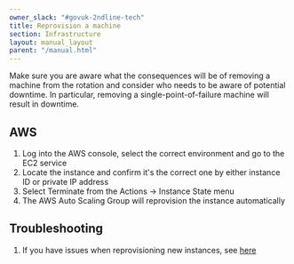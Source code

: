 ```yaml
---
owner_slack: "#govuk-2ndline-tech"
title: Reprovision a machine
section: Infrastructure
layout: manual_layout
parent: "/manual.html"
---
```


Make sure you are aware what the consequences will be of removing a
machine from the rotation and consider who needs to be aware of
potential downtime. In particular, removing a single-point-of-failure
machine will result in downtime.

## AWS

1. Log into the AWS console, select the correct environment and go to the EC2 service
2. Locate the instance and confirm it's the correct one by either instance ID or private IP address
3. Select Terminate from the Actions -> Instance State menu
4. The AWS Auto Scaling Group will reprovision the instance automatically

## Troubleshooting

1. If you  have issues when reprovisioning new instances, see [here](/manual/new-instances-fail-to-provision.html)
